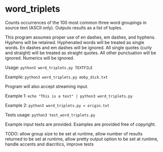 # word_triplets
Counts occurrences of the 100 most common three word groupings in source text (ASCII only).
Outputs results as a list of tuples.

This program assumes proper use of en dashes, em dashes, and hyphens. Hyphens will be retained. Hyphenated words will be treated as single words. En dashes and em dashes will be ignored. 
All single quotes (curly and straight) will be treated as straight quotes. 
All other punctuation will be ignored. Numerics will be ignored.

Usage: `python3 word_triplets.py TEXTFILE`

Example: `python3 word_triplets.py moby_dick.txt`


Program will also accept streaming input.

Example 1: `echo "This is a test" | python3 word_triplets.py`

Example 2: `python3 word_triplets.py < origin.txt`

Tests usage: `python3 test_word_triplets.py`

Example input texts are provided. Examples are provided free of copyright.

TODO: allow group size to be set at runtime, allow number of results returned to be set at runtime, allow pretty output option to be set at runtime, handle accents and diacritics, improve tests
